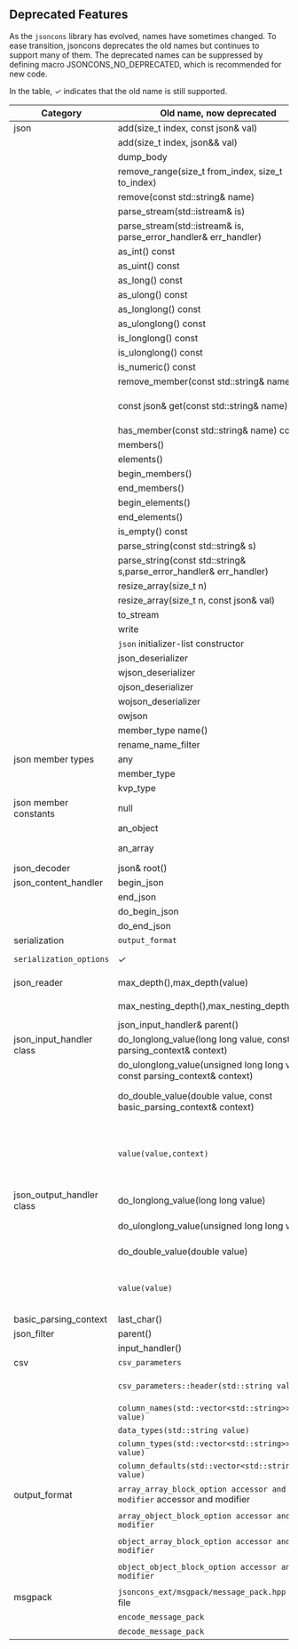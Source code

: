 ## Deprecated Features

As the `jsoncons` library has evolved, names have sometimes changed. To ease transition, jsoncons deprecates the old names but continues to support many of them. The deprecated names can be suppressed by defining macro JSONCONS_NO_DEPRECATED, which is recommended for new code.

In the table, <em>&#x2713;</em> indicates that the old name is still supported.

Category|Old name, now deprecated|<em>&#x2713;</em>|Recommendation
--------|-----------|--------------|------------------------
json|add(size_t index, const json& val)|<em>&#x2713;</em>|Use add(array_iterator pos, const json& val)
&#160;|add(size_t index, json&& val)|<em>&#x2713;</em>|Use add(array_iterator pos, json&& val)
&#160;|dump_body|<em>&#x2713;</em>|dump_fragment
&#160;|remove_range(size_t from_index, size_t to_index)|<em>&#x2713;</em>|erase(array_iterator first, array_iterator last)
&#160;|remove(const std::string& name)|<em>&#x2713;</em>|Use erase(const std::string& name)
&#160;|parse_stream(std::istream& is)|<em>&#x2713;</em>|Use parse(std::istream& is)
&#160;|parse_stream(std::istream& is, parse_error_handler& err_handler)|<em>&#x2713;</em>|Use parse(std::istream& is, parse_error_handler& err_handler)
&#160;|as_int() const|<em>&#x2713;</em>|Use `as<int>`
&#160;|as_uint() const|<em>&#x2713;</em>|Use `as<unsigned int>`
&#160;|as_long() const|<em>&#x2713;</em>|Use `as<long>`
&#160;|as_ulong() const|<em>&#x2713;</em>|Use `as<unsigned long>`
&#160;|as_longlong() const|<em>&#x2713;</em>|Use as_integer or `as<long long>`
&#160;|as_ulonglong() const|<em>&#x2713;</em>|Use as_uinteger or `as<unsigned long long>`
&#160;|is_longlong() const|<em>&#x2713;</em>|Use is_integer() or is<long long>()
&#160;|is_ulonglong() const|<em>&#x2713;</em>|Use is_uinteger() or is<unsigned long long>()
&#160;|is_numeric() const|<em>&#x2713;</em>|Use `is_number()`
&#160;|remove_member(const std::string& name)|<em>&#x2713;</em>|Use erase(const std::string& name)
&#160;|const json& get(const std::string& name) const|<em>&#x2713;</em>|Use const json get(const std::string& name, T default_val) const with default `json::null_type()`
&#160;|has_member(const std::string& name) const|<em>&#x2713;</em>|Use has_name(const std::string& name)
&#160;|members()|<em>&#x2713;</em>|Use object_range()
&#160;|elements()|<em>&#x2713;</em>|Use array_range()
&#160;|begin_members()|<em>&#x2713;</em>|Use object_range().begin()
&#160;|end_members()|<em>&#x2713;</em>|Use object_range().end()
&#160;|begin_elements()|<em>&#x2713;</em>|Use array_range().begin()
&#160;|end_elements()|<em>&#x2713;</em>|Use array_range().end()
&#160;|is_empty() const|<em>&#x2713;</em>|Use `empty()`
&#160;|parse_string(const std::string& s)|<em>&#x2713;</em>|parse(const std::string& s)
&#160;|parse_string(const std::string& s,parse_error_handler& err_handler)|<em>&#x2713;</em>|Use parse(const std::string& s,parse_error_handler& err_handler)
&#160;|resize_array(size_t n)|<em>&#x2713;</em>|resize(size_t n)
&#160;|resize_array(size_t n, const json& val)|<em>&#x2713;</em>|Use resize(size_t n, const json& val)
&#160;|to_stream|<em>&#x2713;</em>|Use dump
&#160;|write|<em>&#x2713;</em>|Use dump
&#160;|`json` initializer-list constructor||Construct from `json::array` with initializer-list
&#160;|json_deserializer|<em>&#x2713;</em>|Use json_decoder<json>`
&#160;|wjson_deserializer|<em>&#x2713;</em>|Use `json_decoder<wjson>`
&#160;|ojson_deserializer|<em>&#x2713;</em>|Use `json_decoder<ojson>`
&#160;|wojson_deserializer|<em>&#x2713;</em>|Use `json_decoder<wojson>`
&#160;|owjson|<em>&#x2713;</em>|Use wojson`
&#160;|member_type name()|<em>&#x2713;</em>|Use key()
&#160;|rename_name_filter|<em>&#x2713;</em>|Use rename_object_member_filter`
json member types|any||
&#160;|member_type|<em>&#x2713;</em>|Use key_value_pair_type
&#160;|kvp_type|<em>&#x2713;</em>|Use key_value_pair_type
json member constants|null||Use static member function `json::null()`
&#160;|an_object||Use the default constructor `json()` instead.
&#160;|an_array||Use assignment to `json::array()` or `json::make_array()` instead.
json_decoder|json& root()|<em>&#x2713;</em>|json get_result()
json_content_handler|begin_json|<em>&#x2713;</em>|`begin_document`
&#160;|end_json|<em>&#x2713;</em>|`end_document`
&#160;|do_begin_json||`do_begin_document`
&#160;|do_end_json||`do_end_document`
serialization|`output_format`|<em>&#x2713;</em>|Use `json_serializing_options`
|`serialization_options`|<em>&#x2713;</em>|Use `json_serializing_options`
json_reader|max_depth(),max_depth(value)|<em>&#x2713;</em>|Use `json_serializing_options::max_nesting_depth`
&#160;|max_nesting_depth(),max_nesting_depth(value)|<em>&#x2713;</em>|Use `json_serializing_options::max_nesting_depth`
&#160;|json_input_handler& parent()|<em>&#x2713;</em>|Use json_input_handler& input_handler()
json_input_handler class|do_longlong_value(long long value, const parsing_context& context)||Override do_integer_value(int64_t value, const parsing_context& context)
&#160;|do_ulonglong_value(unsigned long long value, const parsing_context& context)||Removed, override do_uinteger_value(uint64_t value, const parsing_context& context)
&#160;|do_double_value(double value, const basic_parsing_context<CharT>& context)||Removed, override do_double_value(double value, uint8_t precision, const basic_parsing_context<CharT>& context)
&#160;|`value(value,context)`|<em>&#x2713;</em>|Use `string_value(value,context)`, `integer_value(value,context)`, `uinteger_value(value,context)`, `double_value(value,precision,context)`, `bool_value(value,context)`, `null_value(context)`
json_output_handler class|do_longlong_value(long long value)||Removed, override do_integer_value(int64_t value)
&#160;|do_ulonglong_value(unsigned long long value)||Removed, override do_uinteger_value(uint64_t value)
&#160;|do_double_value(double value)||Removed, override do_double_value(double value, uint8_t precision)
&#160;|`value(value)`|<em>&#x2713;</em>|Use `string_value(value)`, `integer_value(value)`, `uinteger_value(value)`, `double_value(value,precision=0)`, `bool_value(value)`, `null_value(context)`
basic_parsing_context|last_char()|<em>&#x2713;</em>|Use current_char()
json_filter|parent()|<em>&#x2713;</em>|Use downstream_handler()
&#160;|input_handler()|<em>&#x2713;</em>|Use downstream_handler()
csv|`csv_parameters`||Use `csv_serializing_options`
&#160;|`csv_parameters::header(std::string value)`|&#160;|Use `csv_serializing_options::column_names(const std::string& value)`
&#160;|`column_names(std::vector<std::string>> value)`|<em>&#x2713;</em>|Use `column_names(const std::string& value)`
&#160;|`data_types(std::string value)`||Use `column_types(const std::string& value)`
&#160;|`column_types(std::vector<std::string>> value)`|<em>&#x2713;</em>|Use `column_types(const std::string& value)`
&#160;|`column_defaults(std::vector<std::string>> value)`|<em>&#x2713;</em>|Use `column_defaults(const std::string& value)`
output_format|`array_array_block_option accessor and modifier` accessor and modifier|<em>&#x2713;</em>|Use `array_array_split_lines` accessor and modifier
&#160;|`array_object_block_option accessor and modifier`|<em>&#x2713;</em>|Use `array_object_split_lines` accessor and modifier
&#160;|`object_array_block_option accessor and modifier`|<em>&#x2713;</em>|Use `object_array_split_lines` accessor and modifier
&#160;|`object_object_block_option accessor and modifier`|<em>&#x2713;</em>|Use `object_object_split_lines` accessor and modifier
msgpack|`jsoncons_ext/msgpack/message_pack.hpp` header file|<em>&#x2713;</em>|Use `jsoncons_ext/msgpack/msgpack.hpp`
&#160;|`encode_message_pack`|<em>&#x2713;</em>|Use `encode_msgpack`
&#160;|`decode_message_pack`|<em>&#x2713;</em>|Use `decode_msgpack`

